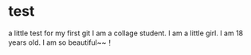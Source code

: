 # test
a little test for my first git
I am a collage student. 
I am a little girl.
I am 18 years old.
I am so beautiful~~！